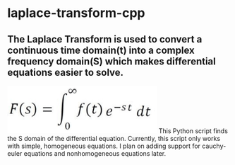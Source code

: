# laplace-transform-cpp
The Laplace Transform is used to convert a continuous time domain(t) into a complex frequency domain(S) which makes differential equations easier to solve. 
---
![Laplace Transform Formula](laplace_transform_formula.png)
This Python script finds the S domain of the differential equation. Currently, this script only works with simple, homogeneous equations. I plan on adding support for cauchy-euler equations and nonhomogeneous equations later.
